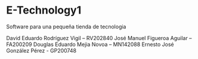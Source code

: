 # E-Technology1
 Software para una pequeña tienda de tecnologia

David Eduardo Rodríguez Vigil – RV202840
José Manuel Figueroa Aguilar – FA200209
Douglas Eduardo Mejia Novoa – MN142088
Ernesto José González Pérez - GP200748
